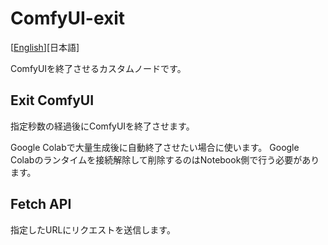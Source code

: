 # ComfyUI-exit

[<a href="README.md">English</a>][日本語]

ComfyUIを終了させるカスタムノードです。

## Exit ComfyUI

指定秒数の経過後にComfyUIを終了させます。

Google Colabで大量生成後に自動終了させたい場合に使います。
Google Colabのランタイムを接続解除して削除するのはNotebook側で行う必要があります。

## Fetch API

指定したURLにリクエストを送信します。

